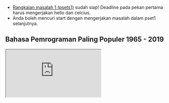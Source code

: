 * [Rangkaian masalah 1 (psets1)](psets/1) sudah siap! Deadline pada pekan pertama harus mengerjakan hello dan celcius.
* Anda boleh mencuri start dengan mengerjakan masalah dalam pset1 selanjutnya.

## Bahasa Pemrograman Paling Populer 1965 - 2019

<div class="embed-responsive embed-responsive-16by9">
    <iframe allow="accelerometer; autoplay; encrypted-media; gyroscope; picture-in-picture" allowfullscreen class="embed-responsive-item" src="https://www.youtube.com/embed/Og847HVwRSI?modestbranding=1&rel=0&showinfo=0&autoplay=1&controls=0&mute=1" style="background-image: url('https://img.youtube.com/vi/Og847HVwRSI/sddefault.jpg'); background-repeat: no-repeat; background-size: cover;"></iframe>
</div>